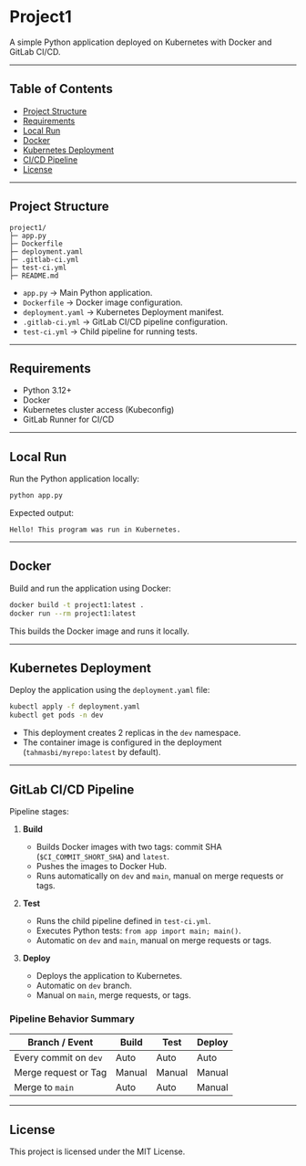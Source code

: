 # Project1

A simple Python application deployed on Kubernetes with Docker and GitLab CI/CD.

---

## Table of Contents

- [Project Structure](#project-structure)
- [Requirements](#requirements)
- [Local Run](#local-run)
- [Docker](#docker)
- [Kubernetes Deployment](#kubernetes-deployment)
- [CI/CD Pipeline](#cicd-pipeline)
- [License](#license)

---

## Project Structure

```
project1/
├─ app.py
├─ Dockerfile
├─ deployment.yaml
├─ .gitlab-ci.yml
├─ test-ci.yml
├─ README.md
```

- `app.py` → Main Python application.
- `Dockerfile` → Docker image configuration.
- `deployment.yaml` → Kubernetes Deployment manifest.
- `.gitlab-ci.yml` → GitLab CI/CD pipeline configuration.
- `test-ci.yml` → Child pipeline for running tests.

---

## Requirements

- Python 3.12+
- Docker
- Kubernetes cluster access (Kubeconfig)
- GitLab Runner for CI/CD

---

## Local Run

Run the Python application locally:

```bash
python app.py
```

Expected output:

```
Hello! This program was run in Kubernetes.
```

---

## Docker

Build and run the application using Docker:

```bash
docker build -t project1:latest .
docker run --rm project1:latest
```

This builds the Docker image and runs it locally.

---

## Kubernetes Deployment

Deploy the application using the `deployment.yaml` file:

```bash
kubectl apply -f deployment.yaml
kubectl get pods -n dev
```

- This deployment creates 2 replicas in the `dev` namespace.
- The container image is configured in the deployment (`tahmasbi/myrepo:latest` by default).

---

## GitLab CI/CD Pipeline

Pipeline stages:

1. **Build**
   - Builds Docker images with two tags: commit SHA (`$CI_COMMIT_SHORT_SHA`) and `latest`.
   - Pushes the images to Docker Hub.
   - Runs automatically on `dev` and `main`, manual on merge requests or tags.

2. **Test**
   - Runs the child pipeline defined in `test-ci.yml`.
   - Executes Python tests: `from app import main; main()`.
   - Automatic on `dev` and `main`, manual on merge requests or tags.

3. **Deploy**
   - Deploys the application to Kubernetes.
   - Automatic on `dev` branch.
   - Manual on `main`, merge requests, or tags.

### Pipeline Behavior Summary

| Branch / Event           | Build | Test | Deploy |
|--------------------------|-------|------|--------|
| Every commit on `dev`    | Auto  | Auto | Auto   |
| Merge request or Tag     | Manual| Manual| Manual |
| Merge to `main`          | Auto  | Auto | Manual |

---

## License

This project is licensed under the MIT License.

